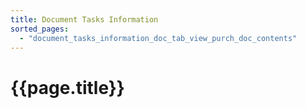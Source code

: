 ```yaml
---
title: Document Tasks Information
sorted_pages:
  - "document_tasks_information_doc_tab_view_purch_doc_contents"
---
```

# {{page.title}}
